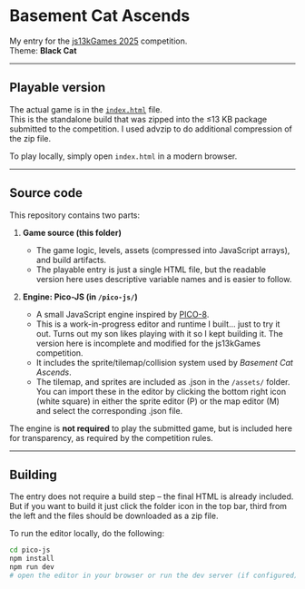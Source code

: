 # Basement Cat Ascends

My entry for the [js13kGames 2025](https://js13kgames.com) competition.  
Theme: **Black Cat**

---

## Playable version
The actual game is in the [`index.html`](./index.html) file.  
This is the standalone build that was zipped into the ≤13 KB package submitted to the competition. I used advzip to do additional compression of the zip file.

To play locally, simply open `index.html` in a modern browser.

---

## Source code
This repository contains two parts:

1. **Game source (this folder)**  
   - The game logic, levels, assets (compressed into JavaScript arrays), and build artifacts.  
   - The playable entry is just a single HTML file, but the readable version here uses descriptive variable names and is easier to follow.

2. **Engine: Pico-JS (in `/pico-js/`)**  
   - A small JavaScript engine inspired by [PICO-8](https://www.lexaloffle.com/pico-8.php).  
   - This is a work-in-progress editor and runtime I built... just to try it out. Turns out my son likes playing with it so I kept building it. The version here is incomplete and modified for the js13kGames competition.
   - It includes the sprite/tilemap/collision system used by *Basement Cat Ascends*.  
   - The tilemap, and sprites are included as .json in the `/assets/` folder. You can import these in the editor by clicking the bottom right icon (white square) in either the sprite editor (P) or the map editor (M) and select the corresponding .json file.

The engine is **not required** to play the submitted game, but is included here for transparency, as required by the competition rules.

---

## Building
The entry does not require a build step – the final HTML is already included. But if you want to build it just click the folder icon in the top bar, third from the left and the files should be downloaded as a zip file.  

To run the editor locally, do the following:

```bash
cd pico-js
npm install
npm run dev
# open the editor in your browser or run the dev server (if configured)
